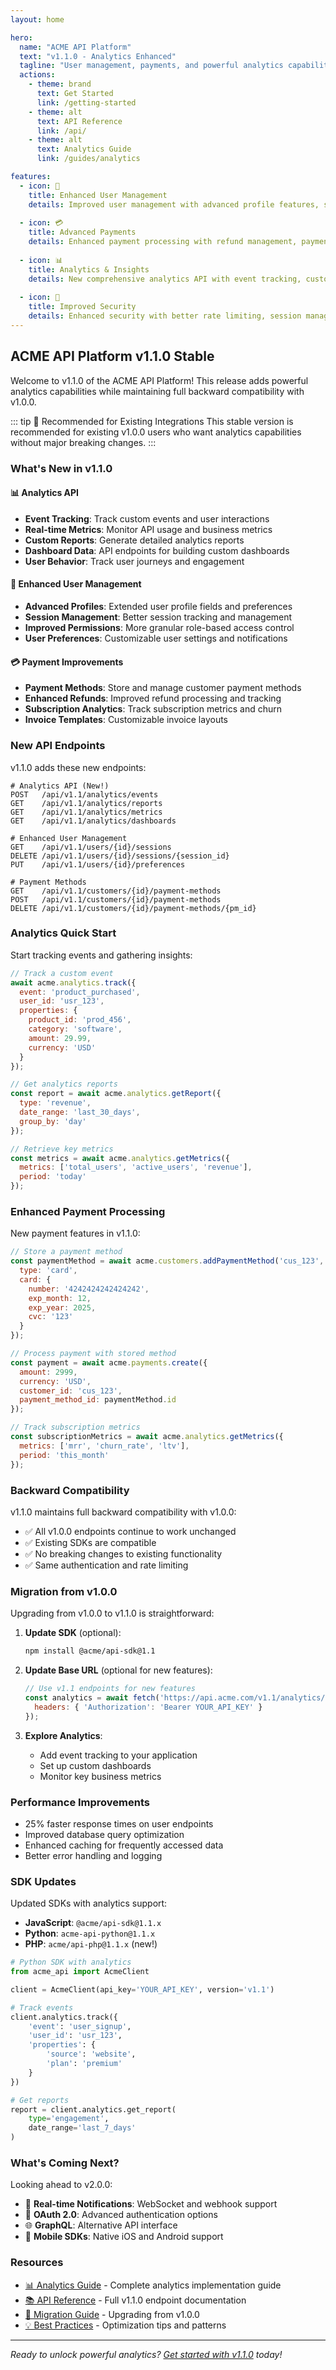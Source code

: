 ```yaml
---
layout: home

hero:
  name: "ACME API Platform"
  text: "v1.1.0 - Analytics Enhanced"
  tagline: "User management, payments, and powerful analytics capabilities"
  actions:
    - theme: brand
      text: Get Started
      link: /getting-started
    - theme: alt
      text: API Reference
      link: /api/
    - theme: alt
      text: Analytics Guide
      link: /guides/analytics

features:
  - icon: 👥
    title: Enhanced User Management
    details: Improved user management with advanced profile features, session management, and enhanced role-based access control.
    
  - icon: 💳
    title: Advanced Payments
    details: Enhanced payment processing with refund management, payment methods storage, and improved subscription handling.
    
  - icon: 📊
    title: Analytics & Insights
    details: New comprehensive analytics API with event tracking, custom metrics, and detailed reporting capabilities.
    
  - icon: 🔐
    title: Improved Security
    details: Enhanced security with better rate limiting, session management, and improved API key controls.
---
```


## ACME API Platform v1.1.0 <span class="version-badge">Stable</span>

Welcome to v1.1.0 of the ACME API Platform! This release adds powerful analytics capabilities while maintaining full backward compatibility with v1.0.0.

::: tip 🚀 Recommended for Existing Integrations
This stable version is recommended for existing v1.0.0 users who want analytics capabilities without major breaking changes.
:::

### What's New in v1.1.0

#### 📊 Analytics API
- **Event Tracking**: Track custom events and user interactions
- **Real-time Metrics**: Monitor API usage and business metrics
- **Custom Reports**: Generate detailed analytics reports
- **Dashboard Data**: API endpoints for building custom dashboards
- **User Behavior**: Track user journeys and engagement

#### 👥 Enhanced User Management
- **Advanced Profiles**: Extended user profile fields and preferences
- **Session Management**: Better session tracking and management
- **Improved Permissions**: More granular role-based access control
- **User Preferences**: Customizable user settings and notifications

#### 💳 Payment Improvements
- **Payment Methods**: Store and manage customer payment methods
- **Enhanced Refunds**: Improved refund processing and tracking
- **Subscription Analytics**: Track subscription metrics and churn
- **Invoice Templates**: Customizable invoice layouts

### New API Endpoints

v1.1.0 adds these new endpoints:

```
# Analytics API (New!)
POST   /api/v1.1/analytics/events
GET    /api/v1.1/analytics/reports
GET    /api/v1.1/analytics/metrics
GET    /api/v1.1/analytics/dashboards

# Enhanced User Management
GET    /api/v1.1/users/{id}/sessions
DELETE /api/v1.1/users/{id}/sessions/{session_id}
PUT    /api/v1.1/users/{id}/preferences

# Payment Methods
GET    /api/v1.1/customers/{id}/payment-methods
POST   /api/v1.1/customers/{id}/payment-methods
DELETE /api/v1.1/customers/{id}/payment-methods/{pm_id}
```

### Analytics Quick Start

Start tracking events and gathering insights:

```javascript
// Track a custom event
await acme.analytics.track({
  event: 'product_purchased',
  user_id: 'usr_123',
  properties: {
    product_id: 'prod_456',
    category: 'software',
    amount: 29.99,
    currency: 'USD'
  }
});

// Get analytics reports
const report = await acme.analytics.getReport({
  type: 'revenue',
  date_range: 'last_30_days',
  group_by: 'day'
});

// Retrieve key metrics
const metrics = await acme.analytics.getMetrics({
  metrics: ['total_users', 'active_users', 'revenue'],
  period: 'today'
});
```

### Enhanced Payment Processing

New payment features in v1.1.0:

```javascript
// Store a payment method
const paymentMethod = await acme.customers.addPaymentMethod('cus_123', {
  type: 'card',
  card: {
    number: '4242424242424242',
    exp_month: 12,
    exp_year: 2025,
    cvc: '123'
  }
});

// Process payment with stored method
const payment = await acme.payments.create({
  amount: 2999,
  currency: 'USD',
  customer_id: 'cus_123',
  payment_method_id: paymentMethod.id
});

// Track subscription metrics
const subscriptionMetrics = await acme.analytics.getMetrics({
  metrics: ['mrr', 'churn_rate', 'ltv'],
  period: 'this_month'
});
```

### Backward Compatibility

v1.1.0 maintains full backward compatibility with v1.0.0:

- ✅ All v1.0.0 endpoints continue to work unchanged
- ✅ Existing SDKs are compatible  
- ✅ No breaking changes to existing functionality
- ✅ Same authentication and rate limiting

### Migration from v1.0.0

Upgrading from v1.0.0 to v1.1.0 is straightforward:

1. **Update SDK** (optional):
   ```bash
   npm install @acme/api-sdk@1.1
   ```

2. **Update Base URL** (optional for new features):
   ```javascript
   // Use v1.1 endpoints for new features
   const analytics = await fetch('https://api.acme.com/v1.1/analytics/metrics', {
     headers: { 'Authorization': 'Bearer YOUR_API_KEY' }
   });
   ```

3. **Explore Analytics**:
   - Add event tracking to your application
   - Set up custom dashboards
   - Monitor key business metrics

### Performance Improvements

- 25% faster response times on user endpoints
- Improved database query optimization
- Enhanced caching for frequently accessed data
- Better error handling and logging

### SDK Updates

Updated SDKs with analytics support:

- **JavaScript**: `@acme/api-sdk@1.1.x`
- **Python**: `acme-api-python@1.1.x`
- **PHP**: `acme/api-php@1.1.x` (new!)

```python
# Python SDK with analytics
from acme_api import AcmeClient

client = AcmeClient(api_key='YOUR_API_KEY', version='v1.1')

# Track events
client.analytics.track({
    'event': 'user_signup',
    'user_id': 'usr_123',
    'properties': {
        'source': 'website',
        'plan': 'premium'
    }
})

# Get reports
report = client.analytics.get_report(
    type='engagement',
    date_range='last_7_days'
)
```

### What's Coming Next?

Looking ahead to v2.0.0:

- 🔔 **Real-time Notifications**: WebSocket and webhook support
- 🔐 **OAuth 2.0**: Advanced authentication options
- 🌐 **GraphQL**: Alternative API interface
- 📱 **Mobile SDKs**: Native iOS and Android support

### Resources

- [📊 Analytics Guide](/guides/analytics) - Complete analytics implementation guide
- [📚 API Reference](/api/) - Full v1.1.0 endpoint documentation
- [🔄 Migration Guide](/guides/migration-v11) - Upgrading from v1.0.0
- [💡 Best Practices](/guides/best-practices) - Optimization tips and patterns

---

*Ready to unlock powerful analytics? [Get started with v1.1.0](/getting-started) today!*